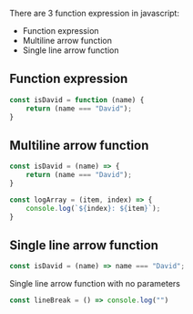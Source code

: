
There are 3 function expression in javascript:
- Function expression
- Multiline arrow function
- Single line arrow function

## Function expression
``` js
const isDavid = function (name) {
	return (name === "David");
}
```

## Multiline arrow function
``` js
const isDavid = (name) => {
	return (name === "David");
}

const logArray = (item, index) => {
	console.log(`${index}: ${item}`);
}
```

## Single line arrow function
``` js
const isDavid = (name) => name === "David";
```
Single line arrow function with no parameters
``` js
const lineBreak = () => console.log("")
```